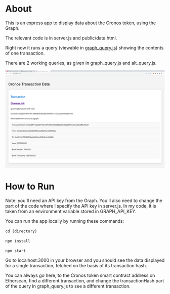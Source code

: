# About

This is an express app to display data about the Cronos token, using the Graph.

The relevant code is in server.js and public/data.html.

Right now it runs a query (viewable in [graph_query.js](https://github.com/julianeon/cronos-graph/blob/main/graph_query.js)) showing the contents of one transaction.

There are 2 working queries, as given in graph_query.js and alt_query.js.

![screen output](cronos_graph.png)

# How to Run

Note: you'll need an API key from the Graph. You'll also need to change the part of the code where I specify the API key in server.js. In my code, it is taken from an environment variable stored in GRAPH_API_KEY.

You can run the app locally by running these commands:

`cd (directory)`

`npm install`

`npm start`

Go to localhost:3000 in your browser and you should see the data displayed for a single transaction, fetched on the basis of its transaction hash.

You can always go here, to the Cronos token smart contract address on Etherscan, find a different transaction, and change the transactionHash part of the query in graph_query.js to see a different transaction.

